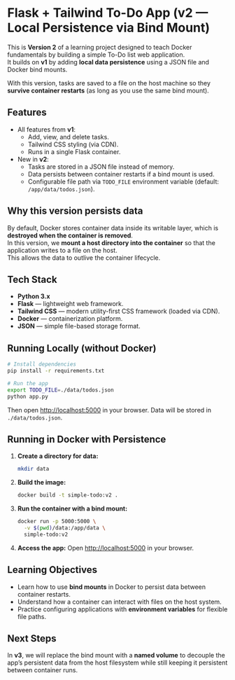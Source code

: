 # Flask + Tailwind To-Do App (v2 — Local Persistence via Bind Mount)

This is **Version 2** of a learning project designed to teach Docker fundamentals by building a simple To-Do list web application.  
It builds on **v1** by adding **local data persistence** using a JSON file and Docker bind mounts.  

With this version, tasks are saved to a file on the host machine so they **survive container restarts** (as long as you use the same bind mount).

## Features

- All features from **v1**:
  - Add, view, and delete tasks.
  - Tailwind CSS styling (via CDN).
  - Runs in a single Flask container.
- New in **v2**:
  - Tasks are stored in a JSON file instead of memory.
  - Data persists between container restarts if a bind mount is used.
  - Configurable file path via `TODO_FILE` environment variable (default: `/app/data/todos.json`).

## Why this version persists data

By default, Docker stores container data inside its writable layer, which is **destroyed when the container is removed**.  
In this version, we **mount a host directory into the container** so that the application writes to a file on the host.  
This allows the data to outlive the container lifecycle.

## Tech Stack

- **Python 3.x**
- **Flask** — lightweight web framework.
- **Tailwind CSS** — modern utility-first CSS framework (loaded via CDN).
- **Docker** — containerization platform.
- **JSON** — simple file-based storage format.

## Running Locally (without Docker)

```bash
# Install dependencies
pip install -r requirements.txt

# Run the app
export TODO_FILE=./data/todos.json
python app.py
````

Then open [http://localhost:5000](http://localhost:5000) in your browser.
Data will be stored in `./data/todos.json`.

## Running in Docker with Persistence

1. **Create a directory for data:**

   ```bash
   mkdir data
   ```

2. **Build the image:**

   ```bash
   docker build -t simple-todo:v2 .
   ```

3. **Run the container with a bind mount:**

   ```bash
   docker run -p 5000:5000 \
     -v $(pwd)/data:/app/data \
     simple-todo:v2
   ```

4. **Access the app:**
   Open [http://localhost:5000](http://localhost:5000) in your browser.

## Learning Objectives

- Learn how to use **bind mounts** in Docker to persist data between container restarts.
- Understand how a container can interact with files on the host system.
- Practice configuring applications with **environment variables** for flexible file paths.

## Next Steps

In **v3**, we will replace the bind mount with a **named volume** to decouple the app’s persistent data from the host filesystem while still keeping it persistent between container runs.

